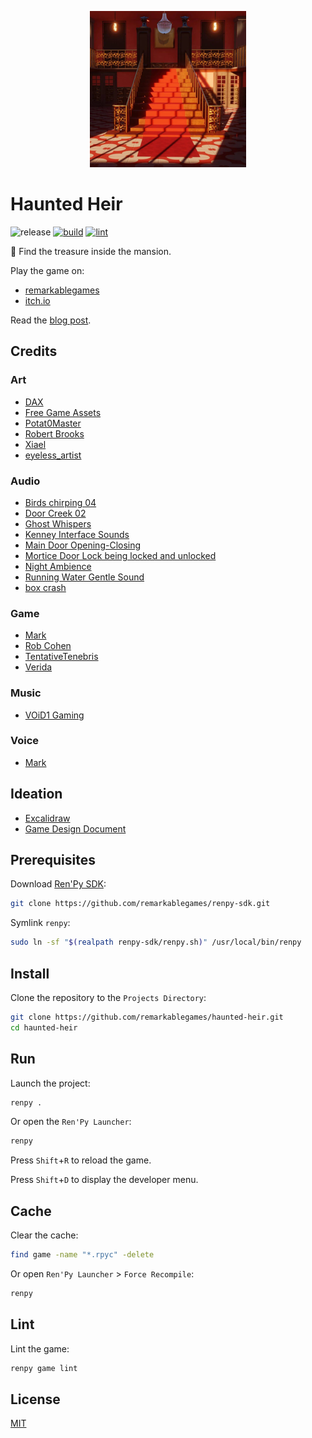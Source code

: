 <p align="center">
  <img src="https://raw.githubusercontent.com/remarkablegames/haunted-heir/master/game/gui/window_icon.webp" alt="Haunted Heir">
</p>

# Haunted Heir

![release](https://img.shields.io/github/v/release/remarkablegames/haunted-heir)
[![build](https://github.com/remarkablegames/haunted-heir/actions/workflows/build.yml/badge.svg)](https://github.com/remarkablegames/haunted-heir/actions/workflows/build.yml)
[![lint](https://github.com/remarkablegames/haunted-heir/actions/workflows/lint.yml/badge.svg)](https://github.com/remarkablegames/haunted-heir/actions/workflows/lint.yml)

👻 Find the treasure inside the mansion.

Play the game on:

- [remarkablegames](https://remarkablegames.org/haunted-heir)
- [itch.io](https://remarkablegames.itch.io/haunted-heir)

Read the [blog post](https://remarkablegames.org/posts/haunted-heir/).

## Credits

### Art

- [DAX](https://lunarmoonstudios.itch.io/adventures-essentials)
- [Free Game Assets](https://free-game-assets.itch.io/free-rpg-book-icons)
- [Potat0Master](https://potat0master.itch.io/free-visual-novel-backgrounds-mansion-pack)
- [Robert Brooks](https://gamedeveloperstudio.itch.io/safety-deposit-box)
- [Xiael](https://xiael.itch.io/)
- [eyeless_artist](https://eyeless-artist.itch.io/ghost-girl-vn-graphic)

### Audio

- [Birds chirping 04](https://pixabay.com/sound-effects/birds-chirping-04-6771/)
- [Door Creek 02](https://pixabay.com/sound-effects/door-creak-02-79920/)
- [Ghost Whispers](https://pixabay.com/sound-effects/ghost-whispers-6030/)
- [Kenney Interface Sounds](https://kenney.nl/assets/interface-sounds)
- [Main Door Opening-Closing](https://pixabay.com/sound-effects/main-door-opening-closing-38280/)
- [Mortice Door Lock being locked and unlocked](https://pixabay.com/sound-effects/mortice-door-lock-being-locked-and-unlocked-95884/)
- [Night Ambience](https://pixabay.com/sound-effects/night-ambience-17064/)
- [Running Water Gentle Sound](https://pixabay.com/sound-effects/running-water-gentle-sound-185148/)
- [box crash](https://pixabay.com/sound-effects/box-crash-106687/)

### Game

- [Mark](https://github.com/remarkablemark)
- [Rob Cohen](https://github.com/rmacohen)
- [TentativeTenebris](https://github.com/TentativeTenebris)
- [Verida](https://verida.itch.io/)

### Music

- [VOiD1 Gaming](https://void1gaming.itch.io/free-horror-music-pack)

### Voice

- [Mark](https://github.com/remarkablemark)

## Ideation

- [Excalidraw](https://excalidraw.com/#json=FDEvc4r71jpkUDXUXfyKL,8NkgqD3_dHVBEEv-6jlqbQ)
- [Game Design Document](https://docs.google.com/document/d/1f7EV2XIVscNHl7_zC7w7ZSFk6rEn6_HovDL0cl7gp2s/edit)

## Prerequisites

Download [Ren'Py SDK](https://www.renpy.org/latest.html):

```sh
git clone https://github.com/remarkablegames/renpy-sdk.git
```

Symlink `renpy`:

```sh
sudo ln -sf "$(realpath renpy-sdk/renpy.sh)" /usr/local/bin/renpy
```

## Install

Clone the repository to the `Projects Directory`:

```sh
git clone https://github.com/remarkablegames/haunted-heir.git
cd haunted-heir
```

## Run

Launch the project:

```sh
renpy .
```

Or open the `Ren'Py Launcher`:

```sh
renpy
```

Press `Shift`+`R` to reload the game.

Press `Shift`+`D` to display the developer menu.

## Cache

Clear the cache:

```sh
find game -name "*.rpyc" -delete
```

Or open `Ren'Py Launcher` > `Force Recompile`:

```sh
renpy
```

## Lint

Lint the game:

```sh
renpy game lint
```

## License

[MIT](LICENSE)

